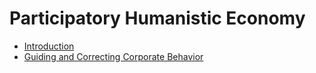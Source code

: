 # Participatory Humanistic Economy

* [Introduction][intro]  
* [Guiding and Correcting Corporate Behavior](https://github.com/ernest-bruce/participatory-humanistic-economy/blob/master/blog/2019/controlling_behavior.md#guiding-and-correcting-corporate-behavior)  


&nbsp;
&nbsp;
&nbsp;



[intro]: https://github.com/ernest-bruce/participatory-humanistic-economy/tree/master/blog#the-participatory-humanistic-economy-blogblog
